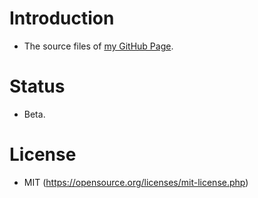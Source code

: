 # Introduction
- The source files of [my GitHub Page](https://zhang-kai.github.io).

# Status
- Beta.

# License
- MIT (https://opensource.org/licenses/mit-license.php)
